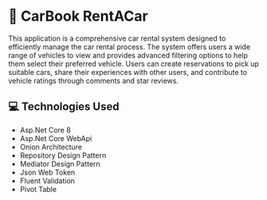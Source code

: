 # 🚗 CarBook RentACar
This application is a comprehensive car rental system designed to efficiently manage the car rental process. The system offers users a wide range of vehicles to view and provides advanced filtering options to help them select their preferred vehicle. Users can create reservations to pick up suitable cars, share their experiences with other users, and contribute to vehicle ratings through comments and star reviews.


## 💻 Technologies Used
* Asp.Net Core 8
* Asp.Net Core WebApi
* Onion Architecture
* Repository Design Pattern
* Mediator Design Pattern
* Json Web Token
* Fluent Validation
* Pivot Table






